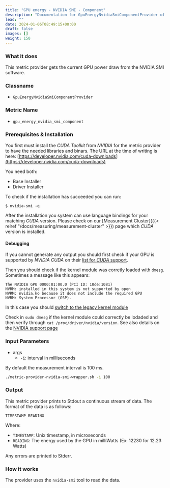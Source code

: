 ```yaml
---
title: "GPU energy - NVIDIA SMI - Component"
description: "Documentation for GpuEnergyNvidiaSmiComponentProvider of the Green Metrics Tool"
lead: ""
date: 2024-01-06T08:49:15+00:00
draft: false
images: []
weight: 150
---
```


### What it does

This metric provider gets the current GPU power draw from the NVIDIA SMI software.

### Classname

- `GpuEnergyNvidiaSmiComponentProvider`

### Metric Name

- `gpu_energy_nvidia_smi_component`

### Prerequisites & Installation

You first must install the *CUDA Toolkit* from *NVIDIA* for the metric provider to have the needed libraries and binars. The URL at the time of writing is here: [https://developer.nvidia.com/cuda-downloads](https://developer.nvidia.com/cuda-downloads)

You need both:
- Base Installer
- Driver Installer

To check if the installation has succeeded you can run:
```console
$ nvidia-smi -q
```

After the installation you system can use language bindings for your matching *CUDA* version. 
Please check on our [Measurement Cluster]({{< relref "/docs/measuring/measurement-cluster" >}}) page which *CUDA* version is installed.

#### Debugging

If you cannot generate any output you should first check if your GPU is supported by *NVIDIA CUDA* on their [list for *CUDA* support](https://developer.nvidia.com/cuda-gpus).

Then you should check if the kernel module was corretly loaded with `dmesg`.
Sometimes a message like this appears: 
```log
The NVIDIA GPU 0000:01:00.0 (PCI ID: 10de:1081)
NVRM: installed in this system is not supported by open
NVRM: nvidia.ko because it does not include the required GPU
NVRM: System Processor (GSP).
```

In this case you should [switch to the legacy kernel module](https://docs.nvidia.com/cuda/cuda-installation-guide-linux/#switching-between-driver-module-flavors) 

Check in `sudo dmesg` if the kernel module could correctly be lodaded and then verify through `cat /proc/driver/nvidia/version`. See also details on the [NVIDIA support page](https://download.nvidia.com/XFree86/Linux-x86_64/515.43.04/README/kernel_open.html)

### Input Parameters

- args
    - `-i`: interval in milliseconds

By default the measurement interval is 100 ms.

```bash
./metric-provider-nvidia-smi-wrapper.sh -i 100
```

### Output

This metric provider prints to Stdout a continuous stream of data. The format of the data is as follows:

`TIMESTAMP READING`

Where:
- `TIMESTAMP`: Unix timestamp, in microseconds
- `READING`: The energy used by the GPU in milliWatts (Ex: 12230 for 12.23 Watts)

Any errors are printed to Stderr.


### How it works

The provider uses the `nvidia-smi` tool to read the data.

